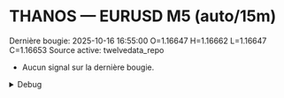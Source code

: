 # THANOS — EURUSD M5 (auto/15m)
Dernière bougie: 2025-10-16 16:55:00  O=1.16647  H=1.16662  L=1.16647  C=1.16653
Source active: twelvedata_repo

- Aucun signal sur la dernière bougie.

<details><summary>Debug</summary>

- TD_API_KEY manquant.

</details>